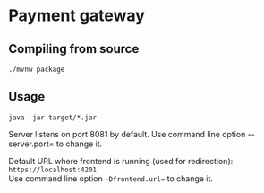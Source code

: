 # Payment gateway

## Compiling from source

```
./mvnw package
```

## Usage

```
java -jar target/*.jar
```

Server listens on port 8081 by default. Use command line option --server.port= to change it.

Default URL where frontend is running (used for redirection): `https://localhost:4201`  
Use command line option `-Dfrontend.url=` to change it.
